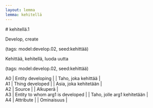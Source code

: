 ```yaml
---
layout: lemma
lemma: kehitellä
---
```


<div class="sense">
# <span class="sensename">kehitellä.1</span>

<span class="description">Develop, create</span>

(tags: model:develop.02, seed:kehittää)

<span class="description">Kehittää, kehitellä, luoda uutta</span>

(tags: model:develop.02, seed:kehittää)

A0 | Entity developing |   | Taho, joka kehittää |  
A1 | Thing developed |   | Asia, joka kehitetään |  
A2 | Source |   | Alkuperä |  
A3 | Entity to whom arg1 is developed |   | Taho, jolle arg1 kehitetään |  
A4 | Attribute |   | Ominaisuus |  

</div>

